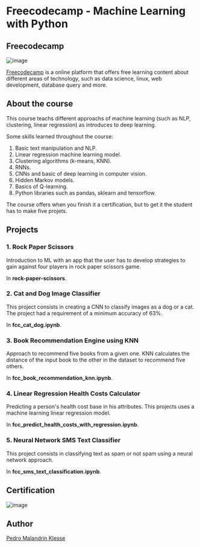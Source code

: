 # Freecodecamp - Machine Learning with Python

## Freecodecamp

![image](https://github.com/Klesse/freecodecamp-data-analysis/assets/62315031/5067a90d-8e77-4b33-9ef5-108acaaf18dc)

[Freecodecamp](https://www.freecodecamp.org) is a online platform that offers free learning content about different areas of technology, 
such as data science, linux, web development, database query and more.

## About the course

This course teachs different approachs of machine learning (such as NLP, clustering, linear regression) as introduces 
to deep learning.

Some skills learned throughout the course:

1. Basic text manipulation and NLP.
2. Linear regression machine learning model.
3. Clustering algorithms (k-means, KNN).
4. RNNs.
5. CNNs and basic of deep learning in computer vision.
6. Hidden Markov models.
7. Basics of Q-learning.
8. Python libraries such as pandas, sklearn and tensorflow.

The course offers when you finish it a certification, but to get it the student has to make five projets.

## Projects

### 1. Rock Paper Scissors

Introduction to ML with an app that the user has to develop strategies to gain against four players in rock paper scissors game.

In **rock-paper-scissors**.

### 2. Cat and Dog Image Classifier

This project consists in creating a CNN to classify images as a dog or a cat. The project had a requirement of a minimum accuracy of 63%.

In **fcc_cat_dog.ipynb**.

### 3. Book Recommendation Engine using KNN

Approach to recommend five books from a given one. KNN calculates the distance of the input book to the other in the dataset to recommend five others.

In **fcc_book_recommendation_knn.ipynb**.

### 4. Linear Regression Health Costs Calculator

Predicting a person's health cost base in his attributes. This projects uses a machine learning linear regression model.

In **fcc_predict_health_costs_with_regression.ipynb**.

### 5. Neural Network SMS Text Classifier

This project consists in classifying text as spam or not spam using a neural network approach.

In **fcc_sms_text_classification.ipynb**.

## Certification

![image](https://github.com/Klesse/freecodecamp-machine-learning/assets/62315031/f133ef5a-09de-43dc-bd9e-373aa7fe8d79)

## Author

[Pedro Malandrin Klesse](https://www.github.com/Klesse)

